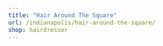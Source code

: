 ```yaml
---
title: "Hair Around The Square"
url: /indianapolis/hair-around-the-square/
shop: hairdresser
---
```

